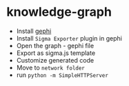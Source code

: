 # knowledge-graph

- Install [gephi](https://gephi.org/)
- Install `Sigma Exporter` plugin in gephi 
- Open the graph  - gephi file  
- Export as sigma.js template
- Customize generated code 
- Move to `network folder`
- run `python -m SimpleHTTPServer`

